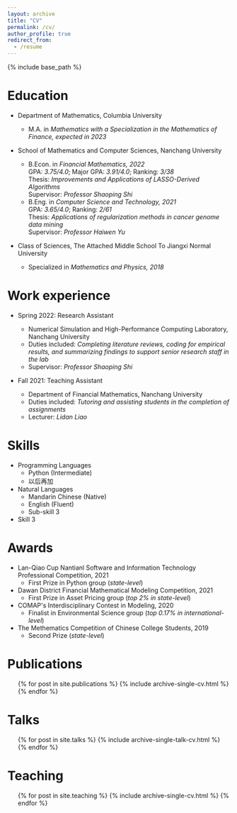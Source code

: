 ```yaml
---
layout: archive
title: "CV"
permalink: /cv/
author_profile: true
redirect_from:
  - /resume
---
```


{% include base_path %}

Education
======
* Department of Mathematics, Columbia University
  * M.A. in *Mathematics with a Specialization in the Mathematics of Finance, expected in 2023*

* School of Mathematics and Computer Sciences, Nanchang University
  * B.Econ. in *Financial Mathematics, 2022*  
    GPA: *3.75/4.0*; Major GPA: *3.91/4.0*; Ranking: *3/38*  
    Thesis: *Improvements and Applications of LASSO-Derived Algorithms*  
    Supervisor: *Professor Shaoping Shi*
  * B.Eng. in *Computer Science and Technology, 2021*  
    GPA: *3.65/4.0*; Ranking: *2/61*      
    Thesis: *Applications of regularization methods in cancer genome data mining*  
    Supervisor: *Professor Haiwen Yu*

* Class of Sciences, The Attached Middle School To Jiangxi Normal University
  * Specialized in *Mathematics and Physics, 2018*

Work experience
======
* Spring 2022: Research Assistant
  * Numerical Simulation and High-Performance Computing Laboratory, Nanchang University
  * Duties included: *Completing literature reviews, coding for empirical results, and summarizing findings to support senior research staff in the lab*
  * Supervisor: *Professor Shaoping Shi*

* Fall 2021: Teaching Assistant
  * Department of Financial Mathematics, Nanchang University
  * Duties included: *Tutoring and assisting students in the completion of assignments*
  * Lecturer: *Lidan Liao*
  
Skills
======
* Programming Languages
  * Python (Intermediate)
  * 以后再加
* Natural Languages
  * Mandarin Chinese (Native)
  * English (Fluent)
  * Sub-skill 3
* Skill 3
  
Awards
======
* Lan-Qiao Cup Nantianl Software and Information Technology Professional Competition, 2021
  * First Prize in Python group (*state-level*)
* Dawan District Financial Mathematical Modeling Competition, 2021
  * First Prize in Asset Pricing group (*top 2% in state-level*)
* COMAP's Interdisciplinary Contest in Modeling, 2020
  * Finalist in Environmental Science group (*top 0.17% in international-level*)
* The Methematics Competition of Chinese College Students, 2019
  * Second Prize (*state-level*)

Publications
======
  <ul>{% for post in site.publications %}
    {% include archive-single-cv.html %}
  {% endfor %}</ul>
  
Talks
======
  <ul>{% for post in site.talks %}
    {% include archive-single-talk-cv.html %}
  {% endfor %}</ul>
  
Teaching
======
  <ul>{% for post in site.teaching %}
    {% include archive-single-cv.html %}
  {% endfor %}</ul>

